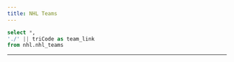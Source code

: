 ```yaml
---
title: NHL Teams
---
```


```sql nhl_teams
select *,
'./' || triCode as team_link
from nhl.nhl_teams
```

---

<DataTable data="{nhl_teams}" search="true" link=team_link rows=all>
    <Column id="fullName" title="Name" />
</DataTable>